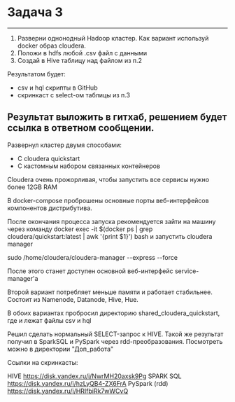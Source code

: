 # Задача 3
---
1. Разверни однонодный Hadoop кластер. Как вариант используй docker образ cloudera.
2. Положи в hdfs любой .csv файл с данными
3. Создай в Hive таблицу над файлом из п.2


Результатом будет:
- csv и hql скрипты в GitHub
- скринкаст с select-ом таблицы из п.3

Результат выложить в гитхаб, решением будет ссылка в ответном сообщении.
---

Развернул кластер двумя способами:
 - C cloudera quickstart
 - С кастомным набором связанных контейнеров

Cloudera очень прожорливая, чтобы запустить все сервисы нужно более 12GB RAM

В docker-compose проброшены основные порты веб-интерфейсов компонентов дистрибутива.

После окончания процесса запуска рекомендуется зайти на машину  через команду docker exec -it $(docker ps | grep cloudera/quickstart:latest | awk '{print $1}') bash
и запустить cloudera manager

sudo /home/cloudera/cloudera-manager --express --force

После этого станет доступен основной веб-интерфейс service-manager'a

Второй вариант потребляет меньше памяти и работает стабильнее. Состоит из Namenode, Datanode, Hive, Hue.

В обоих вариантах пробросил директорию shared_cloudera_quickstart, где и лежат файлы csv и hql


Решил сделать нормальный SELECT-запрос к HIVE.
Такой же результат получил в SparkSQL и PySpark через rdd-преобразования.
Посмотреть можно в директории "Доп_работа"

Ссылки на скринкасты:

HIVE             https://disk.yandex.ru/i/NwrMH20axsk9Pg
SPARK SQL        https://disk.yandex.ru/i/hzLyQB4-ZX6FrA
PySpark (rdd)    https://disk.yandex.ru/i/HRIfbiRk7wWCvQ